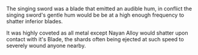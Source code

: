 The singing sword was a blade that emitted an audible hum, in conflict the singing sword's gentle hum would be be at a high enough frequency to shatter inferior blades.

It was highly coveted as all metal except Nayan Alloy would shatter upon contact with it's Blade, the shards often being ejected at such speed to severely wound anyone nearby.
